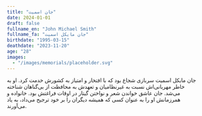 ```yaml
---
title: "جان اسمیت"
date: 2024-01-01
draft: false
fullname_en: "John Michael Smith"
fullname_fa: "جان مایکل اسمیت"
birthdate: "1995-03-15"
deathdate: "2023-11-20"
age: "28"
images:
  - "/images/memorials/placeholder.svg"
---
```


جان مایکل اسمیت سربازی شجاع بود که با افتخار و امتیاز به کشورش خدمت کرد. او به خاطر مهربانی‌اش نسبت به غیرنظامیان و تعهدش به محافظت از بی‌گناهان شناخته می‌شد. جان عاشق خواندن شعر و نواختن گیتار در اوقات فراغتش بود. خانواده و همرزمانش او را به عنوان کسی که همیشه دیگران را بر خود ترجیح می‌داد، به یاد می‌آورند.